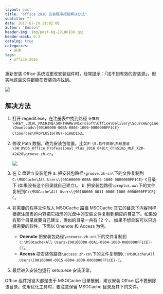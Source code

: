 ```yaml
---
layout: post
title: "office 2016 安装程序报错解决办法"
subtitle: ""
date: 2017-07-28 11:02:00
author: "Benson"
header-img: img/post-bg-20180108.jpg
header-mask: 0.3
catalog: true
categories:
  - 系统
tags:
  - office 2016
---
```


重新安装 Office 系统或更改安装组件时，经常提示：「找不到有效的安装源」，但实际这些文件都能在安装包内找到。

![](https://pic3.zhimg.com/v2-85bd2a49a47ee6d0c8eade7b3c249516_r.jpg)

## 解决方法

1. 打开 regedit.exe，在注册表中找到路径 `计算机\HKEY_LOCAL_MACHINE\SOFTWARE\Microsoft\Office\Delivery\SourceEngine\Downloads\{90160000-00BA-0804-1000-0000000FF1CE}-C\Sources\PROPLUS16(RG)-6186D162`。

2. 修改 Path 数据，改为安装包位置，比如`F:\5.软件资源\系统重装\SW_DVD5_Office_Professional_Plus_2016_64Bit_ChnSimp_MLF_X20-42426\groove.zh-cn`。

   ![](https://pic3.zhimg.com/v2-650ede86dd191a8f0a1cd6e9b815377a_r.jpg)

3. 在 C 盘建立安装组件
   a. 把安装包路径`\groove.zh-cn\`下的文件复制到`C:\MSOCache\All Users\{90160000-00BA-0804-1000-0000000FF1CE}-C`目录下 (如果没有这个目录就自己建立)。
   b. 把安装包路径`\proplus.ww\`下的文件复制到`C:\MSOCache\All Users\{90160000-0011-0000-1000-0000000FF1CE}-C`。

4. 将需要的程序文件放入 MSOCache 路径
   MSOCache 其它的目录下内容同样根据注册表的内容把它指示的光盘中的安装文件复制到相应的目录下。如果没有那个目录就要自己建立，类似的目录一共有 12 个。
   如果不想全装可以只选择需要的软件，下面以 Onenote 和 Access 为例。

   - **Onenote** 把安装包路径`\onenote.zh-cn\`下的文件复制到`C:\MSOCache\All Users\{90160000-00A1-0804-1000-0000000FF1CE}-CC`。
   - **Access** 把安装包路径`\access.zh-cn\`下的文件复制到`C:\MSOCache\All Users\{90160000-0015-0804-1000-0000000FF1CE}-C`。

5. 最后进入安装包运行 setup.exe 安装正常。

Office 组件报错大都是由于 MSOCache 目录被删，建议安装 Office 后不要删除该目录。使用优化工具时，要注意保留 MSOCache 目录及其下的文件。
